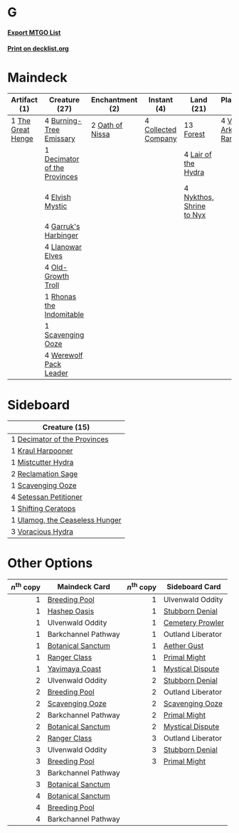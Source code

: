 # G

#### [Export MTGO List](../collection/G/G.txt)
#### [Print on decklist.org](http://decklist.org/?deckmain=4%09Burning-Tree%20Emissary%0A4%09Collected%20Company%0A1%09Decimator%20of%20the%20Provinces%0A4%09Elvish%20Mystic%0A13%09Forest%0A4%09Garruk's%20Harbinger%0A4%09Lair%20of%20the%20Hydra%0A4%09Llanowar%20Elves%0A4%09Nykthos,%20Shrine%20to%20Nyx%0A2%09Oath%20of%20Nissa%0A4%09Old-Growth%20Troll%0A1%09Outland%20Liberator%0A1%09Rhonas%20the%20Indomitable%0A1%09Scavenging%20Ooze%0A1%09The%20Great%20Henge%0A4%09Vivien,%20Arkbow%20Ranger%0A4%09Werewolf%20Pack%20Leader&deckside=1%09Decimator%20of%20the%20Provinces%0A1%09Kraul%20Harpooner%0A1%09Mistcutter%20Hydra%0A2%09Reclamation%20Sage%0A1%09Scavenging%20Ooze%0A4%09Setessan%20Petitioner%0A1%09Shifting%20Ceratops%0A1%09Ulamog,%20the%20Ceaseless%20Hunger%0A3%09Voracious%20Hydra)
# Maindeck

|                                        Artifact (1)                                        |                                             Creature (27)                                             |                                     Enchantment (2)                                      |                                         Instant (4)                                          |                                             Land (21)                                             |                                         Planeswalker (4)                                         |    Unknown (1)    |
|--------------------------------------------------------------------------------------------|-------------------------------------------------------------------------------------------------------|------------------------------------------------------------------------------------------|----------------------------------------------------------------------------------------------|---------------------------------------------------------------------------------------------------|--------------------------------------------------------------------------------------------------|-------------------|
|1 [The Great Henge](http://gatherer.wizards.com/Pages/Card/Details.aspx?multiverseid=473123)|4 [Burning-Tree Emissary](http://gatherer.wizards.com/Pages/Card/Details.aspx?multiverseid=426627)     |2 [Oath of Nissa](http://gatherer.wizards.com/Pages/Card/Details.aspx?multiverseid=407650)|4 [Collected Company](http://gatherer.wizards.com/Pages/Card/Details.aspx?multiverseid=394519)|13 [Forest](http://gatherer.wizards.com/Pages/Card/Details.aspx?multiverseid=439860)               |4 [Vivien, Arkbow Ranger](http://gatherer.wizards.com/Pages/Card/Details.aspx?multiverseid=466953)|1 Outland Liberator|
|                                                                                            |1 [Decimator of the Provinces](http://gatherer.wizards.com/Pages/Card/Details.aspx?multiverseid=414291)|                                                                                          |                                                                                              |4 [Lair of the Hydra](http://gatherer.wizards.com/Pages/Card/Details.aspx?multiverseid=527546)     |                                                                                                  |                   |
|                                                                                            |4 [Elvish Mystic](http://gatherer.wizards.com/Pages/Card/Details.aspx?multiverseid=389499)             |                                                                                          |                                                                                              |4 [Nykthos, Shrine to Nyx](http://gatherer.wizards.com/Pages/Card/Details.aspx?multiverseid=373713)|                                                                                                  |                   |
|                                                                                            |4 [Garruk's Harbinger](http://gatherer.wizards.com/Pages/Card/Details.aspx?multiverseid=485508)        |                                                                                          |                                                                                              |                                                                                                   |                                                                                                  |                   |
|                                                                                            |4 [Llanowar Elves](http://gatherer.wizards.com/Pages/Card/Details.aspx?multiverseid=129626)            |                                                                                          |                                                                                              |                                                                                                   |                                                                                                  |                   |
|                                                                                            |4 [Old-Growth Troll](http://gatherer.wizards.com/Pages/Card/Details.aspx?multiverseid=503801)          |                                                                                          |                                                                                              |                                                                                                   |                                                                                                  |                   |
|                                                                                            |1 [Rhonas the Indomitable](http://gatherer.wizards.com/Pages/Card/Details.aspx?multiverseid=426884)    |                                                                                          |                                                                                              |                                                                                                   |                                                                                                  |                   |
|                                                                                            |1 [Scavenging Ooze](http://gatherer.wizards.com/Pages/Card/Details.aspx?multiverseid=420783)           |                                                                                          |                                                                                              |                                                                                                   |                                                                                                  |                   |
|                                                                                            |4 [Werewolf Pack Leader](http://gatherer.wizards.com/Pages/Card/Details.aspx?multiverseid=527498)      |                                                                                          |                                                                                              |                                                                                                   |                                                                                                  |                   |


# Sideboard

|                                              Creature (15)                                              |
|---------------------------------------------------------------------------------------------------------|
|1 [Decimator of the Provinces](http://gatherer.wizards.com/Pages/Card/Details.aspx?multiverseid=414291)  |
|1 [Kraul Harpooner](http://gatherer.wizards.com/Pages/Card/Details.aspx?multiverseid=452886)             |
|1 [Mistcutter Hydra](http://gatherer.wizards.com/Pages/Card/Details.aspx?multiverseid=373727)            |
|2 [Reclamation Sage](http://gatherer.wizards.com/Pages/Card/Details.aspx?multiverseid=389651)            |
|1 [Scavenging Ooze](http://gatherer.wizards.com/Pages/Card/Details.aspx?multiverseid=420783)             |
|4 [Setessan Petitioner](http://gatherer.wizards.com/Pages/Card/Details.aspx?multiverseid=476450)         |
|1 [Shifting Ceratops](http://gatherer.wizards.com/Pages/Card/Details.aspx?multiverseid=466948)           |
|1 [Ulamog, the Ceaseless Hunger](http://gatherer.wizards.com/Pages/Card/Details.aspx?multiverseid=402079)|
|3 [Voracious Hydra](http://gatherer.wizards.com/Pages/Card/Details.aspx?multiverseid=466954)             |


# Other Options

|*n*<sup>th</sup> copy|                                       Maindeck Card                                        |*n*<sup>th</sup> copy|                                      Sideboard Card                                       |
|--------------------:|--------------------------------------------------------------------------------------------|--------------------:|-------------------------------------------------------------------------------------------|
|                    1|[Breeding Pool](http://gatherer.wizards.com/Pages/Card/Details.aspx?multiverseid=97088)     |                    1|Ulvenwald Oddity                                                                           |
|                    1|[Hashep Oasis](http://gatherer.wizards.com/Pages/Card/Details.aspx?multiverseid=430866)     |                    1|[Stubborn Denial](http://gatherer.wizards.com/Pages/Card/Details.aspx?multiverseid=386673) |
|                    1|Ulvenwald Oddity                                                                            |                    1|[Cemetery Prowler](http://gatherer.wizards.com/Pages/Card/Details.aspx?multiverseid=541053)|
|                    1|Barkchannel Pathway                                                                         |                    1|Outland Liberator                                                                          |
|                    1|[Botanical Sanctum](http://gatherer.wizards.com/Pages/Card/Details.aspx?multiverseid=417817)|                    1|[Aether Gust](http://gatherer.wizards.com/Pages/Card/Details.aspx?multiverseid=466796)     |
|                    1|[Ranger Class](http://gatherer.wizards.com/Pages/Card/Details.aspx?multiverseid=527489)     |                    1|[Primal Might](http://gatherer.wizards.com/Pages/Card/Details.aspx?multiverseid=485520)    |
|                    1|[Yavimaya Coast](http://gatherer.wizards.com/Pages/Card/Details.aspx?multiverseid=129810)   |                    1|[Mystical Dispute](http://gatherer.wizards.com/Pages/Card/Details.aspx?multiverseid=473020)|
|                    2|Ulvenwald Oddity                                                                            |                    2|[Stubborn Denial](http://gatherer.wizards.com/Pages/Card/Details.aspx?multiverseid=386673) |
|                    2|[Breeding Pool](http://gatherer.wizards.com/Pages/Card/Details.aspx?multiverseid=97088)     |                    2|Outland Liberator                                                                          |
|                    2|[Scavenging Ooze](http://gatherer.wizards.com/Pages/Card/Details.aspx?multiverseid=420783)  |                    2|[Scavenging Ooze](http://gatherer.wizards.com/Pages/Card/Details.aspx?multiverseid=420783) |
|                    2|Barkchannel Pathway                                                                         |                    2|[Primal Might](http://gatherer.wizards.com/Pages/Card/Details.aspx?multiverseid=485520)    |
|                    2|[Botanical Sanctum](http://gatherer.wizards.com/Pages/Card/Details.aspx?multiverseid=417817)|                    2|[Mystical Dispute](http://gatherer.wizards.com/Pages/Card/Details.aspx?multiverseid=473020)|
|                    2|[Ranger Class](http://gatherer.wizards.com/Pages/Card/Details.aspx?multiverseid=527489)     |                    3|Outland Liberator                                                                          |
|                    3|Ulvenwald Oddity                                                                            |                    3|[Stubborn Denial](http://gatherer.wizards.com/Pages/Card/Details.aspx?multiverseid=386673) |
|                    3|[Breeding Pool](http://gatherer.wizards.com/Pages/Card/Details.aspx?multiverseid=97088)     |                    3|[Primal Might](http://gatherer.wizards.com/Pages/Card/Details.aspx?multiverseid=485520)    |
|                    3|Barkchannel Pathway                                                                         |                     |                                                                                           |
|                    3|[Botanical Sanctum](http://gatherer.wizards.com/Pages/Card/Details.aspx?multiverseid=417817)|                     |                                                                                           |
|                    4|[Botanical Sanctum](http://gatherer.wizards.com/Pages/Card/Details.aspx?multiverseid=417817)|                     |                                                                                           |
|                    4|[Breeding Pool](http://gatherer.wizards.com/Pages/Card/Details.aspx?multiverseid=97088)     |                     |                                                                                           |
|                    4|Barkchannel Pathway                                                                         |                     |                                                                                           |

